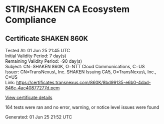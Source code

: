 # STIR/SHAKEN CA Ecosystem Compliance

## Certificate SHAKEN 860K

Tested At: 01 Jun 25 21:45 UTC\
Initial Validity Period: 7 day(s)\
Remaining Validity Period: -90 day(s)\
Subject: CN=SHAKEN 860K, O=NTT Cloud Communications, C=US\
Issuer: CN=TransNexus\\, Inc. SHAKEN Issuing CA5, O=TransNexus\\, Inc., C=US\
Link: https://certificates.transnexus.com/860K/8bd99135-e6b0-4dad-846c-4ac40877277d.pem

[View certificate details](https://x509.io/?cert=MIIC2DCCAn6gAwIBAgIQf9o2Q7oKwauXKtOMx1f2vjAKBggqhkjOPQQDAjBWMQswCQYDVQQGEwJVUzEZMBcGA1UEChMQVHJhbnNOZXh1cywgSW5jLjEsMCoGA1UEAxMjVHJhbnNOZXh1cywgSW5jLiBTSEFLRU4gSXNzdWluZyBDQTUwHhcNMjUwMjI0MDc0MjI4WhcNMjUwMzAzMDc0MjI3WjBGMQswCQYDVQQGEwJVUzEhMB8GA1UEChMYTlRUIENsb3VkIENvbW11bmljYXRpb25zMRQwEgYDVQQDEwtTSEFLRU4gODYwSzBZMBMGByqGSM49AgEGCCqGSM49AwEHA0IABFjVHjvhOZL%2BE%2FiF53MIP5RFtjXNelQVdllpNdfYmm7g89NN5pSXhtQzOq2td%2FogEeQShxlSWIEQXHjQkBkNuvejggE8MIIBODAMBgNVHRMBAf8EAjAAMA4GA1UdDwEB%2FwQEAwIHgDAdBgNVHQ4EFgQU6UDt%2F7nmQlYs%2BCI2u2qNMJ8ZjZgwHwYDVR0jBBgwFoAU2gCzh%2FiCP7%2B6IqJkY7X2L8yOdcowFwYDVR0gBBAwDjAMBgpghkgBhv8JAQEEMIGmBgNVHR8EgZ4wgZswgZigOqA4hjZodHRwczovL2F1dGhlbnRpY2F0ZS1hcGkuaWNvbmVjdGl2LmNvbS9kb3dubG9hZC92MS9jcmyiWqRYMFYxFDASBgNVBAcMC0JyaWRnZXdhdGVyMQswCQYDVQQIDAJOSjETMBEGA1UEAwwKU1RJLVBBIENSTDELMAkGA1UEBhMCVVMxDzANBgNVBAoMBlNUSS1QQTAWBggrBgEFBQcBGgQKMAigBhYEODYwSzAKBggqhkjOPQQDAgNIADBFAiEAiL0OsqIKld0%2BIfiILsKjdfWiIkbm6kzIHqHwyvlh7%2BsCIC0zce8c6z0yMVjbkwlqREcC0vJKLjsJKRjwui5dSivz)

164 tests were ran and no error, warning, or notice level issues were found


Generated: 01 Jun 25 21:52 UTC